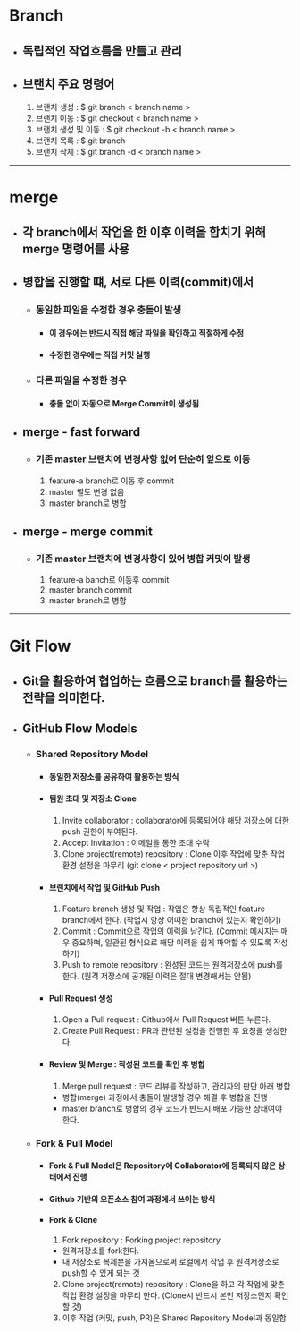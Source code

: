 # Branch

- ## 독립적인 작업흐름을 만들고 관리

- ## 브랜치 주요 명령어  
  1. 브랜치 생성 : $ git branch < branch name > 
  2. 브랜치 이동 : $ git checkout < branch name >  
  3. 브랜치 생성 및 이동 : $ git checkout -b < branch name >  
  4. 브랜치 목록 : $ git branch
  5. 브랜치 삭제 : $ git branch -d < branch name > 

--- 

# merge

- ## 각 branch에서 작업을 한 이후 이력을 합치기 위해 merge 명령어를 사용  

- ## 병합을 진행할 떄, 서로 다른 이력(commit)에서 
  - ### 동일한 파일을 수정한 경우 충돌이 발생
    - #### 이 경우에는 반드시 직접 해당 파일을 확인하고 적절하게 수정
    - #### 수정한 경우에는 직접 커밋 실행
  - ### 다른 파일을 수정한 경우
    - #### 충돌 없이 자동으로 Merge Commit이 생성됨  

- ## merge - fast forward
  - ### 기존 master 브랜치에 변경사항 없어 단순히 앞으로 이동
    1. feature-a branch로 이동 후 commit
    2. master 별도 변경 없음
    3. master branch로 병합

- ## merge - merge commit
  - ### 기존 master 브랜치에 변경사항이 있어 병합 커밋이 발생
    1. feature-a banch로 이동후 commit
    2. master branch commit
    3. master branch로 병합

--- 

# Git Flow

- ## Git을 활용하여 협업하는 흐름으로 branch를 활용하는 전략을 의미한다.

- ## GitHub Flow Models

  - ### Shared Repository Model

    - #### 동일한 저장소를 공유하여 활용하는 방식

    - #### 팀원 초대 및 저장소 Clone
      1. Invite collaborator : collaborator에 등록되어야 해당 저장소에 대한 push 권한이 부여된다.
      2. Accept Invitation : 이메일을 통한 초대 수락
      3. Clone project(remote) repository : Clone 이후 작업에 맞춘 작업 환경 설정을 마무리 (git clone < project repository url >)
    - #### 브랜치에서 작업 및 GitHub Push
      1. Feature branch 생성 및 작업 : 작업은 항상 독립적인 feature branch에서 한다. (작업시 항상 어떠한 branch에 있는지 확인하기)
      2. Commit : Commit으로 작업의 이력을 남긴다. (Commit 메시지는 매우 중요하며, 일관된 형식으로 해당 이력을 쉽게 파악할 수 있도록 작성하기)
      3. Push to remote repository : 완성된 코드는 원격저장소에 push를 한다. (원격 저장소에 공개된 이력은 절대 변경해서는 안됨)
    - #### Pull Request 생성
      1. Open a Pull request : Github에서 Pull Request 버튼 누른다.
      2. Create Pull Request : PR과 관련된 설정을 진행한 후 요청을 생성한다. 
    - #### Review 및 Merge : 작성된 코드를 확인 후 병합
      1. Merge pull request :  코드 리뷰를 작성하고, 관리자의 판단 아래 병합
        - 병합(merge) 과정에서 충돌이 발생할 경우 해결 후 병합을 진행
        - master branch로 병합의 경우 코드가 반드시 배포 가능한 상태여야 한다.

  - ### Fork & Pull Model

    - #### Fork & Pull Model은 Repository에 Collaborator에 등록되지 않은 상태에서 진행
    - #### Github 기반의 오픈소스 참여 과정에서 쓰이는 방식
    - #### Fork & Clone
      1. Fork repository : Forking project repository 
        - 원격저장소를 fork한다.
        - 내 저장소로 복제본을 가져옴으로써 로컬에서 작업 후 원격저장소로 push할 수 있게 되는 것
      2. Clone project(remote) repository : Clone을 하고 각 작업에 맞춘 작업 환경 설정을 마무리 한다. (Clone시 반드시 본인 저장소인지 확인할 것) 
      3. 이후 작업 (커밋, push, PR)은 Shared Repository Model과 동일함
